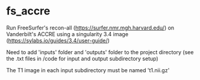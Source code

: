 # fs_accre
Run FreeSurfer's recon-all (https://surfer.nmr.mgh.harvard.edu/) on Vanderbilt's ACCRE using a singularity 3.4 image (https://sylabs.io/guides/3.4/user-guide/)

Need to add 'inputs' folder and 'outputs' folder to the project directory (see the .txt files in /code for input and output subdirectory setup)

The T1 image in each input subdirectory must be named 't1.nii.gz'
